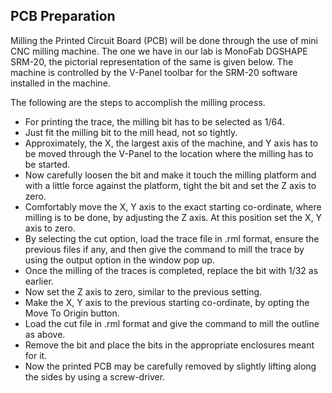 ## PCB Preparation
Milling the Printed Circuit Board (PCB) will be done through the use of mini CNC milling machine. The one we have in our lab is MonoFab DGSHAPE SRM-20, the pictorial representation of the same is given below. The machine is controlled by the V-Panel toolbar for the SRM-20 software installed in the machine.


The following are the steps to accomplish the milling process.
- For printing the trace, the milling bit has to be selected as 1/64. 
- Just fit the milling bit to the mill head, not so tightly. 
- Approximately, the X, the largest axis of the machine, and Y axis has to be moved through the V-Panel to the location where the milling has to be started.
- Now carefully loosen the bit and make it touch the milling platform and with a little force against the platform, tight the bit and set the Z axis to zero. 
- Comfortably move the X, Y axis to the exact starting co-ordinate, where milling is to be done, by adjusting the Z axis. At this position set the X, Y axis to zero.
- By selecting the cut option, load the trace file in .rml format, ensure the previous files if any, and then give the command to mill the trace by using the output option in the window pop up. 
- Once the milling of the traces is completed, replace the bit with 1/32 as earlier.
- Now set the Z axis to zero, similar to the previous setting. 
- Make the X, Y axis to the previous starting co-ordinate, by opting the Move To Origin button.
- Load the cut file in .rml format and give the command to mill the outline as above.
- Remove the bit and place the bits in the appropriate enclosures meant for it.
- Now the printed PCB may be carefully removed by slightly lifting along the sides by using a screw-driver.